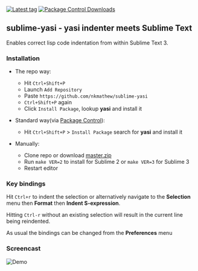 [![Latest tag][tag]][tag~]
[![Package Control Downloads][pkg-downloads]][pkg-downloads~]

## sublime-yasi - yasi indenter meets Sublime Text

Enables correct lisp code indentation from within Sublime Text 3.

### Installation
+ The repo way:

  + Hit `Ctrl+Shift+P`
  + Launch `Add Repository`
  + Paste `https://github.com/nkmathew/sublime-yasi`
  + `Ctrl+Shift+P` again
  + Click `Install Package`, lookup **yasi** and install it

+ Standard way(via [Package Control][pkg]):
  + Hit `Ctrl+Shift+P` > `Install Package` search for **yasi** and install it

+ Manually:
  + Clone repo or download [master.zip][zip]
  + Run `make VER=2` to install for Sublime 2 or `make VER=3` for Sublime 3
  + Restart editor

### Key bindings
Hit `Ctrl+r` to indent the selection or alternatively navigate to the **Selection**
menu then **Format** then **Indent S-expression**.

Hitting `Ctrl-r` without an existing selection will result in the current line being
reindented.

As usual the bindings can be changed from the **Preferences** menu

### Screencast
![Demo](http://imgur.com/TlQgSFb.png)

[tag]: https://img.shields.io/github/tag/nkmathew/sublime-yasi.svg
[tag~]: https://github.com/nkmathew/sublime-yasi/releases
[pkg-downloads]: https://packagecontrol.io/packages/yasi-indenter
[pkg-downloads~]: https://packagecontrol.herokuapp.com/downloads/yasi-indenter.svg
[pkg]: https://packagecontrol.io/
[zip]: https://github.com/nkmathew/sublime-yasi/archive/master.zip
